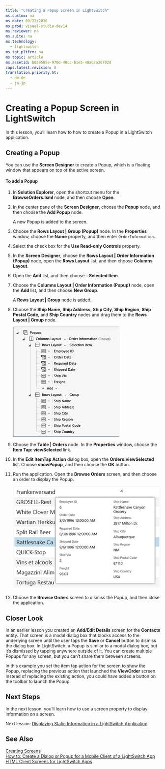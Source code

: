 ```yaml
---
title: "Creating a Popup Screen in LightSwitch"
ms.custom: na
ms.date: 09/22/2016
ms.prod: visual-studio-dev14
ms.reviewer: na
ms.suite: na
ms.technology: 
  - lightswitch
ms.tgt_pltfrm: na
ms.topic: article
ms.assetid: b85e585e-970d-40cc-b1e5-48ab2a38702d
caps.latest.revision: 8
translation.priority.ht: 
  - de-de
  - ja-jp
---
```

# Creating a Popup Screen in LightSwitch
In this lesson, you’ll learn how to how to create a Popup in a LightSwitch application.  
  
## Creating a Popup  
 You can use the **Screen Designer** to create a Popup, which is a floating window that appears on top of the active screen.  
  
#### To add a Popup  
  
1.  In **Solution Explorer**, open the shortcut menu for the **BrowseOrders.lsml** node, and then choose **Open**.  
  
2.  In the center pane of the **Screen Designer**, choose the **Popup** node, and then choose the **Add Popup** node.  
  
     A new Popup is added to the screen.  
  
3.  Choose the **Rows Layout &#124; Group (Popup)** node. In the **Properties** window, choose the **Name** property, and then enter `OrderInformation`.  
  
4.  Select the check box for the **Use Read-only Controls** property.  
  
5.  In the **Screen Designer**, choose the **Rows Layout &#124; Order Information (Popup)** node, open the **Rows Layout** list, and then choose **Columns Layout**.  
  
6.  Open the **Add** list, and then choose **– Selected Item**.  
  
7.  Choose the **Columns Layout &#124; Order Information (Popup)** node, open the **Add** list, and then choose **New Group**.  
  
     A **Rows Layout &#124; Group** node is added.  
  
8.  Choose the **Ship Name**, **Ship Address**, **Ship City**, **Ship Region**, **Ship Postal Code**, and **Ship Country** nodes and drag them to the **Rows Layout &#124; Group** node.  
  
     ![The Order Information Popup in the designer](../vs140/media/ls_tour25.PNG "LS_Tour25")  
  
9. Choose the **Table &#124; Orders** node. In the **Properties** window, choose the **Item Tap: viewSelected** link.  
  
10. In the **Edit ItemTap Action** dialog box, open the **Orders.viewSelected** list. Choose **showPopup**, and then choose the **OK** button.  
  
11. Run the application. Open the **Browse Orders** screen, and then choose an order to display the Popup.  
  
     ![The popup in the running application](../vs140/media/ls_tour26.PNG "LS_Tour26")  
  
12. Choose the **Browse Orders** screen to dismiss the Popup, and then close the application.  
  
## Closer Look  
 In an earlier lesson you created an **Add/Edit Details** screen for the **Contacts** entity. That screen is a modal dialog box that blocks access to the underlying screen until the user taps the **Save** or **Cancel** button to dismiss the dialog box. In LightSwitch, a Popup is similar to a modal dialog box, but it’s dismissed by tapping anywhere outside of it. You can create multiple Popups for any screen, but you can’t share them between screens.  
  
 In this example you set the item tap action for the screen to show the Popup, replacing the previous action that launched the **ViewOrder** screen. Instead of replacing the existing action, you could have added a button on the toolbar to launch the Popup.  
  
## Next Steps  
 In the next lesson, you’ll learn how to use a screen property to display information on a screen.  
  
 Next lesson: [Displaying Static Information in a LightSwitch Application](../vs140/displaying-local-information-in-a-lightswitch-application.md)  
  
## See Also  
 [Creating Screens](../vs140/creating-screens-in-lightswitch.md)   
 [How to: Create a Dialog or Popup for a Mobile Client of a LightSwitch App](../vs140/how-to--create-a-dialog-or-popup-for-a-mobile-client-of-a-lightswitch-app.md)   
 [HTML Client Screens for LightSwitch Apps](../vs140/html-client-screens-for-lightswitch-apps.md)